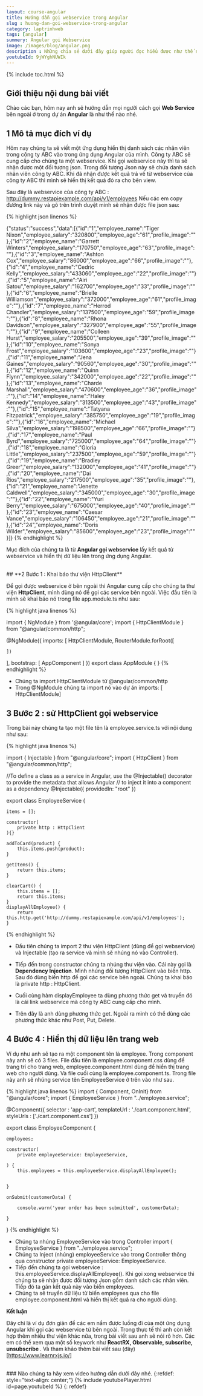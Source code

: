 ```yaml
---
layout: course-angular
title: Hướng dẫn gọi webservice trong Angular
slug : huong-dan-goi-webservice-trong-angular
category: laptrinhweb
tags: [angular]
summery: Angular gọi Webservice
image: /images/blog/angular.png
description : Những chia sẻ dưới đây giúp người đọc hiểu được như thế nào là gọi webservice để lấy kết quả từ webservice và hiển thị dữ liệu lên trong ứng dụng Angular. Bài viết lần lượt mô tả mục đích của thư viện Http Client được sử dụng như thế nào để gọi các webservice. Sau đó trình bày cụ thể qua từng bước làm từ khai báo thư viện Http Client, đến hướng dẫn sử dụng Http Client để gọi webservice và làm sao để hiển thị dữ liệu lên trang website. Bài viết bao gồm hình ảnh ví dụ minh hoạ các bước làm và 1 video hướng dẫn thao tác làm chi tiết cuối bài để nắm được luồng đi của một ứng dụng Angular khi gọi các webservice từ bên ngoài.
youtubeId: 9jWYghNUWIk
---
```


{% include toc.html %}

## **Giới thiệu nội dung bài viết**

Chào các bạn, hôm nay anh sẽ hướng dẫn mọi người cách gọi <b>Web Service</b> bên ngoài ở trong dự án <b>Angular</b> là như thế nào nhé.

## **1 Mô tả mục đích ví dụ**

Hôm nay chúng ta sẽ viết một ứng dụng hiển thị danh sách các nhân viên trong công ty ABC vào trong ứng dụng Angular của mình. Công ty ABC sẽ cung cấp cho chúng ta một webservice. Khi gọi webservice này thì ta sẽ nhận được một đối tượng json. Trong đối tượng Json này sẽ chứa danh sách nhân viên công ty ABC. Khi đã nhận được kết quả trả về từ webservice của công ty ABC thì mình sẽ hiển thị kết quả đó ra cho bên view. 

Sau đây là webservice của công ty ABC : http://dummy.restapiexample.com/api/v1/employees
Nếu các em copy đường link này và gõ trên trình duyệt mình sẽ nhận được file json sau:

{% highlight json linenos %}

{"status":"success","data":[{"id":"1","employee_name":"Tiger Nixon","employee_salary":"320800","employee_age":"61","profile_image":""},{"id":"2","employee_name":"Garrett Winters","employee_salary":"170750","employee_age":"63","profile_image":""},{"id":"3","employee_name":"Ashton Cox","employee_salary":"86000","employee_age":"66","profile_image":""},{"id":"4","employee_name":"Cedric Kelly","employee_salary":"433060","employee_age":"22","profile_image":""},{"id":"5","employee_name":"Airi Satou","employee_salary":"162700","employee_age":"33","profile_image":""},{"id":"6","employee_name":"Brielle Williamson","employee_salary":"372000","employee_age":"61","profile_image":""},{"id":"7","employee_name":"Herrod Chandler","employee_salary":"137500","employee_age":"59","profile_image":""},{"id":"8","employee_name":"Rhona Davidson","employee_salary":"327900","employee_age":"55","profile_image":""},{"id":"9","employee_name":"Colleen Hurst","employee_salary":"205500","employee_age":"39","profile_image":""},{"id":"10","employee_name":"Sonya Frost","employee_salary":"103600","employee_age":"23","profile_image":""},{"id":"11","employee_name":"Jena Gaines","employee_salary":"90560","employee_age":"30","profile_image":""},{"id":"12","employee_name":"Quinn Flynn","employee_salary":"342000","employee_age":"22","profile_image":""},{"id":"13","employee_name":"Charde Marshall","employee_salary":"470600","employee_age":"36","profile_image":""},{"id":"14","employee_name":"Haley Kennedy","employee_salary":"313500","employee_age":"43","profile_image":""},{"id":"15","employee_name":"Tatyana Fitzpatrick","employee_salary":"385750","employee_age":"19","profile_image":""},{"id":"16","employee_name":"Michael Silva","employee_salary":"198500","employee_age":"66","profile_image":""},{"id":"17","employee_name":"Paul Byrd","employee_salary":"725000","employee_age":"64","profile_image":""},{"id":"18","employee_name":"Gloria Little","employee_salary":"237500","employee_age":"59","profile_image":""},{"id":"19","employee_name":"Bradley Greer","employee_salary":"132000","employee_age":"41","profile_image":""},{"id":"20","employee_name":"Dai Rios","employee_salary":"217500","employee_age":"35","profile_image":""},{"id":"21","employee_name":"Jenette Caldwell","employee_salary":"345000","employee_age":"30","profile_image":""},{"id":"22","employee_name":"Yuri Berry","employee_salary":"675000","employee_age":"40","profile_image":""},{"id":"23","employee_name":"Caesar Vance","employee_salary":"106450","employee_age":"21","profile_image":""},{"id":"24","employee_name":"Doris Wilder","employee_salary":"85600","employee_age":"23","profile_image":""}]}
{% endhighlight %}

Mục đích của chúng ta là từ <b>Angular gọi webservice</b> lấy kết quả từ webservice và hiển thị dữ liệu lên trong ứng dụng Angular.

<br>
## **2 Bước 1 : Khai báo thư viện HttpClient**

Để gọi được webservice ở bên ngoài thì Angular cung cấp cho chúng ta thư viện <b>HttpClient</b>, mình dùng nó để gọi các service bên ngoài. Việc đầu tiên là mình sẽ khai báo nó trong file app.module.ts như sau:

{% highlight java linenos %}

import { NgModule } from '@angular/core';
import { HttpClientModule } from "@angular/common/http";

@NgModule({
  imports: [
    HttpClientModule,
    RouterModule.forRoot([
     
    ])
  ],
  bootstrap: [ AppComponent ]
})
export class AppModule { }
{% endhighlight %}

- Chúng ta import HttpClientModule từ @angular/common/http
- Trong @NgModule chúng ta import nó vào dự án imports: [ HttpClientModule]

## **3 Bước 2 : sử HttpClient gọi webservice**

Trong bài này chúng ta tạo một file tên là employee.service.ts với nội dung như sau:

{% highlight java linenos %}

import { Injectable } from "@angular/core";
import { HttpClient } from "@angular/common/http";

//To define a class as a service in Angular, use the @Injectable() decorator to provide the metadata that allows Angular
// to inject it into a component as a dependency
@Injectable({
    providedIn: "root"
})

export class EmployeeService {

    items = [];

    constructor(
        private http : HttpClient
    ){}

    addToCard(product) {
        this.items.push(product);
    }

    getItems() {
        return this.items;
    }

    clearCart() {
        this.items = [];
        return this.items;
    }
    displayAllEmployee() {
        return this.http.get('http://dummy.restapiexample.com/api/v1/employees');
    }
{% endhighlight %}

- Đầu tiên chúng ta import 2 thư viện HttpClient (dùng để gọi webservice) và Injectable (tạo ra service và mình sẽ nhúng nó vào Controller).

- Tiếp đến trong constructor chúng ta nhúng thư viện vào. Cái này gọi là <b>Dependency Injection</b>. Mình nhúng đối tượng HttpClient vào biến http. Sau đó dùng biến http để gọi các service bên ngoài. Chúng ta khai báo là  private http : HttpClient.

- Cuối cùng hàm displayEmployee ta dùng phương thức get và truyền đó là cái link webservice mà công ty ABC cung cấp cho mình.

- Trên đây là anh dùng phương thức get. Ngoài ra mình có thể dùng các phương thức khác như Post, Put, Delete.

## **4 Bước 4 : Hiển thị dữ liệu lên trang web**

Ví dụ như anh sẽ tạo ra một component tên là employee. Trong component này anh sẽ có 3 files. File đầu tiên là employee.component.css dùng để trang trí cho trang web, employee.component.html dùng để hiển thị trang web cho người dùng. Và file cuối cùng là employee.component.ts. Trong file này anh sẽ nhúng service tên EmployeeService ở trên vào như sau.

{% highlight java linenos %}
import { Component, OnInit} from "@angular/core";
import { EmployeeService } from "../employee.service";


@Component({
    selector : 'app-cart',
    templateUrl : './cart.component.html',
    styleUrls : ['./cart.component.css']
})

export class EmployeeComponent {

    employees;

    constructor(
        private employeeService: EmployeeService,
        
    ) {
        this.employees = this.employeeService.displayAllEmployee();
        

    }

    onSubmit(customerData) {

        console.warn('your order has been submitted', customerData);
   
    }

}
{% endhighlight %}

- Chúng ta nhúng EmployeeService vào trong Controller import { EmployeeService } from "../employee.service";
- Chúng ta Inject (nhúng) employeeService vào trong Controller thông qua constructor  private employeeService: EmployeeService.
- Tiếp đến chúng ta gọi webservice : this.employeeService.displayAllEmployee(). Khi gọi xong webservice thì chúng ta sẽ nhận được đối tượng Json gồm danh sách các nhân viên. Tiếp đó ta gán kết quả này vào biến employees.
- Chúng ta sẽ truyền dữ liệu từ biến employees qua cho file  employee.component.html và hiển thị kết quả ra cho người dùng.

 **Kết luận**

Đây chỉ là ví dụ đơn giản để các em nắm được luồng đi của một ứng dụng Angular khi gọi các webservice từ bên ngoài. Trong thực tế thì anh còn kết hợp thêm nhiều thư viện khác nữa, trong bài viết sau anh sẽ nói rõ hơn. Các em có thể xem qua một số keywork như <b>ReactRX, Observable, subscribe, unsubscribe </b>. Và tham khảo thêm bài viết sau (đây)[https://www.learnrxjs.io/]

<br>
### Nào chúng ta hãy xem video hướng dẫn dưới đây nhé.
{:refdef: style="text-align: center;"}
{% include youtubePlayer.html id=page.youtubeId %}
{: refdef}
